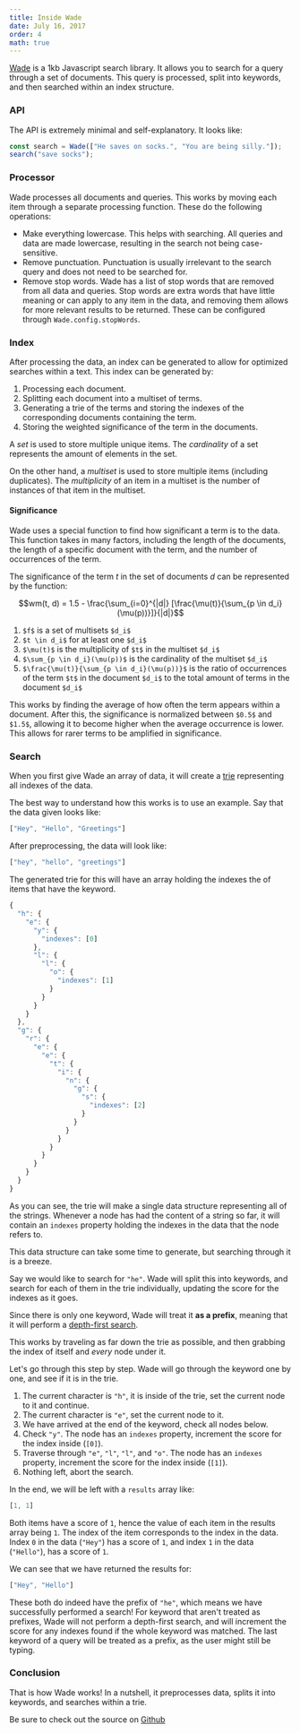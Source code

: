 ```yaml
---
title: Inside Wade
date: July 16, 2017
order: 4
math: true
---
```


[Wade](https://github.com/KingPixil/wade) is a 1kb Javascript search library. It allows you to search for a query through a set of documents. This query is processed, split into keywords, and then searched within an index structure.

### API

The API is extremely minimal and self-explanatory. It looks like:

```js
const search = Wade(["He saves on socks.", "You are being silly."]);
search("save socks");
```

### Processor

Wade processes all documents and queries. This works by moving each item through a separate processing function. These do the following operations:

* Make everything lowercase.
  This helps with searching. All queries and data are made lowercase, resulting in the search not being case-sensitive.
* Remove punctuation.
  Punctuation is usually irrelevant to the search query and does not need to be searched for.
* Remove stop words.
  Wade has a list of stop words that are removed from all data and queries. Stop words are extra words that have little meaning or can apply to any item in the data, and removing them allows for more relevant results to be returned. These can be configured through `Wade.config.stopWords`.

### Index

After processing the data, an index can be generated to allow for optimized searches within a text. This index can be generated by:

1. Processing each document.
2. Splitting each document into a multiset of terms.
3. Generating a trie of the terms and storing the indexes of the corresponding documents containing the term.
4. Storing the weighted significance of the term in the documents.

A _set_ is used to store multiple unique items. The _cardinality_ of a set represents the amount of elements in the set.

On the other hand, a _multiset_ is used to store multiple items (including duplicates). The _multiplicity_ of an item in a multiset is the number of instances of that item in the multiset.

#### Significance

Wade uses a special function to find how significant a term is to the data. This function takes in many factors, including the length of the documents, the length of a specific document with the term, and the number of occurrences of the term.

The significance of the term _t_ in the set of documents _d_ can be represented by the function:

```math
wm(t, d) = 1.5 - \frac{\sum_{i=0}^{|d|} [\frac{\mu(t)}{\sum_{p \in d_i}(\mu(p))}]}{|d|}
```

1. `$f$` is a set of multisets `$d_i$`
2. `$t \in d_i$` for at least one `$d_i$`
3. `$\mu(t)$` is the multiplicity of `$t$` in the multiset `$d_i$`
4. `$\sum_{p \in d_i}(\mu(p))$` is the cardinality of the multiset `$d_i$`
5. `$\frac{\mu(t)}{\sum_{p \in d_i}(\mu(p))}$` is the ratio of occurrences of the term `$t$` in the document `$d_i$` to the total amount of terms in the document `$d_i$`

This works by finding the average of how often the term appears within a document. After this, the significance is normalized between `$0.5$` and `$1.5$`, allowing it to become higher when the average occurrence is lower. This allows for rarer terms to be amplified in significance.

### Search

When you first give Wade an array of data, it will create a [trie](https://en.wikipedia.org/wiki/Trie) representing all indexes of the data.

The best way to understand how this works is to use an example. Say that the data given looks like:

```js
["Hey", "Hello", "Greetings"]
```

After preprocessing, the data will look like:

```js
["hey", "hello", "greetings"]
```

The generated trie for this will have an array holding the indexes the of items that have the keyword.

```js
{
  "h": {
    "e": {
      "y": {
        "indexes": [0]
      },
      "l": {
        "l": {
          "o": {
            "indexes": [1]
          }
        }
      }
    }
  },
  "g": {
    "r": {
      "e": {
        "e": {
          "t": {
            "i": {
              "n": {
                "g": {
                  "s": {
                    "indexes": [2]
                  }
                }
              }
            }
          }
        }
      }
    }
  }
}
```

As you can see, the trie will make a single data structure representing all of the strings. Whenever a node has had the content of a string so far, it will contain an `indexes` property holding the indexes in the data that the node refers to.

This data structure can take some time to generate, but searching through it is a breeze.

Say we would like to search for `"he"`. Wade will split this into keywords, and search for each of them in the trie individually, updating the score for the indexes as it goes.

Since there is only one keyword, Wade will treat it **as a prefix**, meaning that it will perform a [depth-first search](https://en.wikipedia.org/wiki/Depth-first_search).

This works by traveling as far down the trie as possible, and then grabbing the index of itself and _every_ node under it.

Let's go through this step by step. Wade will go through the keyword one by one, and see if it is in the trie.

1. The current character is `"h"`, it is inside of the trie, set the current node to it and continue.
2. The current character is `"e"`, set the current node to it.
3. We have arrived at the end of the keyword, check all nodes below.
4. Check `"y"`.
   The node has an `indexes` property, increment the score for the index inside (`[0]`).
5. Traverse through `"e"`, `"l"`, `"l"`, and `"o"`.
   The node has an `indexes` property, increment the score for the index inside (`[1]`).
6. Nothing left, abort the search.

In the end, we will be left with a `results` array like:

```js
[1, 1]
```

Both items have a score of `1`, hence the value of each item in the results array being `1`. The index of the item corresponds to the index in the data. Index `0` in the data (`"Hey"`) has a score of `1`, and index `1` in the data (`"Hello"`), has a score of `1`.

We can see that we have returned the results for:

```js
["Hey", "Hello"]
```

These both do indeed have the prefix of `"he"`, which means we have successfully performed a search! For keyword that aren't treated as prefixes, Wade will not perform a depth-first search, and will increment the score for any indexes found if the whole keyword was matched. The last keyword of a query will be treated as a prefix, as the user might still be typing.

### Conclusion

That is how Wade works! In a nutshell, it preprocesses data, splits it into keywords, and searches within a trie.

Be sure to check out the source on [Github](https://github.com/KingPixil/wade)
